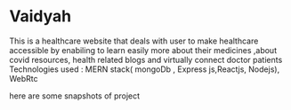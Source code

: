 # Vaidyah
This is a healthcare website that deals with user to make healthcare accessible by enabiling to learn easily more about their medicines ,about covid resources, health related blogs and virtually connect doctor patients Technologies used : MERN stack( mongoDb , Express js,Reactjs, Nodejs), WebRtc




here are some snapshots of project
